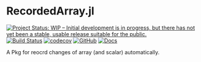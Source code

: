 # RecordedArray.jl

[![Project Status: WIP – Initial development is in progress, but there has not yet been a stable, usable release suitable for the public.](https://www.repostatus.org/badges/latest/wip.svg)](https://www.repostatus.org/#wip)
[![Build Status](https://github.com/wangl-cc/RecordedArrays.jl/actions/workflows/ci.yml/badge.svg?branch=master)](https://github.com/wangl-cc/RecordedArrays.jl/actions/workflows/ci.yml)
[![codecov](https://codecov.io/gh/wangl-cc/RecordedArrays.jl/branch/master/graph/badge.svg?token=PB3THCTNJ9)](https://codecov.io/gh/wangl-cc/RecordedArrays.jl)
[![GitHub](https://img.shields.io/github/license/wangl-cc/RecordedArrays.jl)](https://github.com/wangl-cc/RecordedArrays.jl/blob/master/LICENSE)
[![Docs](https://img.shields.io/badge/docs-dev-blue.svg)](https://wangl-cc.github.io/RecordedArrays.jl/dev)

A Pkg for reocrd changes of array (and scalar) automatically.
